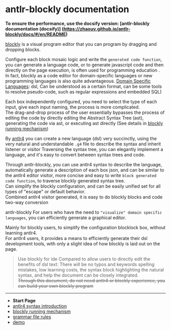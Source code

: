 # antlr-blockly documentation

**To ensure the performance, use the docsify version: [antlr-blockly documentation (docsify)] (https://zhaouv.github.io/antlr-blockly/docs/#/en/README)**

[blockly](https://github.com/google/blockly) is a visual program editor that you can program by dragging and dropping blocks.

Configure each block mosaic logic and write the `generated code function`, you can generate a language code, or to generate javascript code and then directly on the page execution, is often used for programming education .  
In fact, blockly as a code editor for domain-specific languages ​​or new programming languages ​​is also quite advantageous. [Domain Specific Languages](https://en.wikipedia.org/wiki/Domain-specific_language): dsl, Can be understood as a certain format, can be some tools to resolve pseudo-code, such as regular expressions and embedded SQL)

Each box independently configured, you need to select the type of each input, give each input naming, the process is more complicated.  
The drag-and-drop process of the user essentially bypasses the process of editing the code by directly editing the Abstract Syntax Tree (ast), generating the code via ast, or executing ast directly (See details in [blockly running mechanism](blockly.md))

By [antlr4](https://github.com/antlr/antlr4) you can create a new language (dsl) very succinctly, using the very natural and understandable `.g4` file to describe the syntax and inherit listener or visitor Traversing the syntax tree, you can elegantly implement a language, and it's easy to convert between syntax trees and code.

Through antlr-blockly, you can use antlr4 syntax to describe the language, automatically generate a description of each box json, and can be similar to the antlr4 editor visitor, more concise and easy to write `block generated code function`, to traverse blockly generated syntax tree.  
Can simplify the blockly configuration, and can be easily unified set for all types of "escape" or default behavior.  
Combined antlr4 visitor generated, it is easy to do blockly blocks and code two-way conversion

antlr-blockly For users who have the need to `"visualize" domain specific languages`, you can efficiently generate a graphical editor.

Mainly for blockly users, to simplify the configuration blocklock box, without learning antlr4.  
For antlr4 users, it provides a means to efficiently generate their dsl development tools, with only a slight idea of ​​how blockly is laid out on the page.

> Use blockly for ide Compared to allow users to directly edit the benefits of dsl text: There will be no typos and keywords spelling mistakes, low learning costs, the syntax block highlighting the natural syntax, and help the document can be closely integrated.  
> ~~Through this document, do not need antlr4 or blockly experience, you can build your own blockly program~~

- - -

- **Start Page**
- [antlr4 syntax introduction](en/antlr4.md)
- [blockly running mechanism](en/blockly.md)
- [grammar file rules](en/grammerFile.md)
- [demo](en/demo.md)